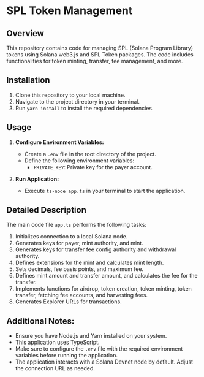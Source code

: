 # SPL Token Management

## Overview
This repository contains code for managing SPL (Solana Program Library) tokens using Solana web3.js and SPL Token packages. The code includes functionalities for token minting, transfer, fee management, and more.

## Installation
1. Clone this repository to your local machine.
2. Navigate to the project directory in your terminal.
3. Run `yarn install` to install the required dependencies.

## Usage
1. **Configure Environment Variables:**
   - Create a `.env` file in the root directory of the project.
   - Define the following environment variables:
     - `PRIVATE_KEY`: Private key for the payer account.

2. **Run Application:**
   - Execute `ts-node app.ts` in your terminal to start the application.

## Detailed Description
The main code file `app.ts` performs the following tasks:

1. Initializes connection to a local Solana node.
2. Generates keys for payer, mint authority, and mint.
3. Generates keys for transfer fee config authority and withdrawal authority.
4. Defines extensions for the mint and calculates mint length.
5. Sets decimals, fee basis points, and maximum fee.
6. Defines mint amount and transfer amount, and calculates the fee for the transfer.
7. Implements functions for airdrop, token creation, token minting, token transfer, fetching fee accounts, and harvesting fees.
8. Generates Explorer URLs for transactions.

## Additional Notes:
- Ensure you have Node.js and Yarn installed on your system.
- This application uses TypeScript.
- Make sure to configure the `.env` file with the required environment variables before running the application.
- The application interacts with a Solana Devnet node by default. Adjust the connection URL as needed.

